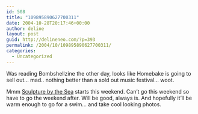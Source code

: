 ```yaml
---
id: 508
title: "109895890627700311"
date: 2004-10-28T20:17:46+00:00
author: deline
layout: post
guid: http://delineneo.com/?p=393
permalink: /2004/10/109895890627700311/
categories:
  - Uncategorized
---
```

Was reading Bombshellzine the other day, looks like Homebake is going to sell out&#8230; mad.. nothing better than a sold out music festival&#8230; woot.

Mmm [Sculpture by the Sea](http://www.sculpturebythesea.com/) starts this weekend. Can&#8217;t go this weekend so have to go the weekend after. Will be good, always is. And hopefully it&#8217;ll be warm enough to go for a swim&#8230; and take cool looking photos.